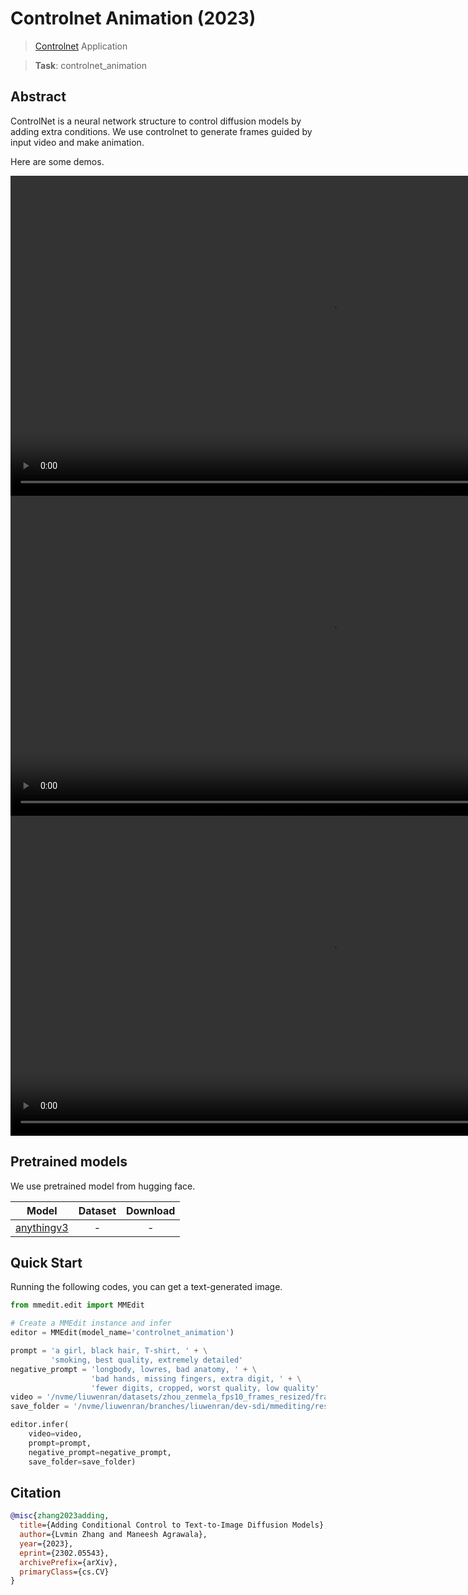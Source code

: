# Controlnet Animation (2023)

> [Controlnet](https://github.com/lllyasviel/ControlNet) Application

> **Task**: controlnet_animation

<!-- [ALGORITHM] -->

## Abstract

<!-- [ABSTRACT] -->

ControlNet is a neural network structure to control diffusion models by adding extra conditions.
We use controlnet to generate frames guided by input video and make animation.

Here are some demos.

<div align="center">
  <video src="https://user-images.githubusercontent.com/12782558/227149757-fd054d32-554f-45d5-9f09-319184866d85.mp4" width=1024/>
</div>

<div align="center">
  <video src="https://user-images.githubusercontent.com/12782558/227152129-d70d5f76-a6fc-4d23-97d1-a94abd08f95a.mp4" width=1024/>
</div>

<div align="center">
  <video src="https://user-images.githubusercontent.com/12782558/227152153-f1a68e27-18dd-424a-b49e-15680e4c7ae0.mp4" width=1024/>
</div>

## Pretrained models

We use pretrained model from hugging face.

|                Model                 | Dataset | Download |
| :----------------------------------: | :-----: | :------: |
| [anythingv3](./anythingv3_config.py) |    -    |    -     |

## Quick Start

Running the following codes, you can get a text-generated image.

```python
from mmedit.edit import MMEdit

# Create a MMEdit instance and infer
editor = MMEdit(model_name='controlnet_animation')

prompt = 'a girl, black hair, T-shirt, ' + \
         'smoking, best quality, extremely detailed'
negative_prompt = 'longbody, lowres, bad anatomy, ' + \
                  'bad hands, missing fingers, extra digit, ' + \
                  'fewer digits, cropped, worst quality, low quality'
video = '/nvme/liuwenran/datasets/zhou_zenmela_fps10_frames_resized/frames.txt'
save_folder = '/nvme/liuwenran/branches/liuwenran/dev-sdi/mmediting/resources/demo_results/controlnet_hed'

editor.infer(
    video=video,
    prompt=prompt,
    negative_prompt=negative_prompt,
    save_folder=save_folder)
```

## Citation

```bibtex
@misc{zhang2023adding,
  title={Adding Conditional Control to Text-to-Image Diffusion Models},
  author={Lvmin Zhang and Maneesh Agrawala},
  year={2023},
  eprint={2302.05543},
  archivePrefix={arXiv},
  primaryClass={cs.CV}
}
```
